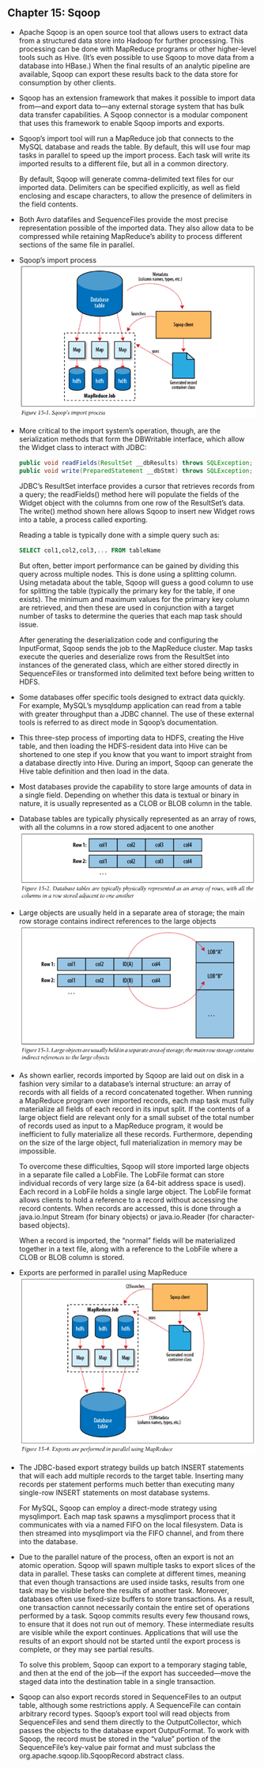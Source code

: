 ## Chapter 15: Sqoop

- Apache Sqoop is an open source tool that allows users to extract data from a structured data store into Hadoop for further processing. This processing can be done with MapReduce programs or other higher-level tools such as Hive. (It’s even possible to use Sqoop to move data from a database into HBase.) When the final results of an analytic pipeline are available, Sqoop can export these results back to the data store for consumption by other clients.

- Sqoop has an extension framework that makes it possible to import data from—and export data to—any external storage system that has bulk data transfer capabilities. A Sqoop connector is a modular component that uses this framework to enable Sqoop imports and exports.

- Sqoop’s import tool will run a MapReduce job that connects to the MySQL database and reads the table. By default, this will use four map tasks in parallel to speed up the import process. Each task will write its imported results to a different file, but all in a common directory.

	By default, Sqoop will generate comma-delimited text files for our imported data. Delimiters can be specified explicitly, as well as field enclosing and escape characters, to allow the presence of delimiters in the field contents.

- Both Avro datafiles and SequenceFiles provide the most precise representation possible of the imported data. They also allow data to be compressed while retaining MapReduce’s ability to process different sections of the same file in parallel.

- Sqoop’s import process  
![alt text](img/fig_15_1_Sqoop_s_import_process.PNG)  

- More critical to the import system’s operation, though, are the serialization methods that form the DBWritable interface, which allow the Widget class to interact with JDBC:
  ```java
  public void readFields(ResultSet __dbResults) throws SQLException;
  public void write(PreparedStatement __dbStmt) throws SQLException;
  ```

	JDBC’s ResultSet interface provides a cursor that retrieves records from a query; the readFields() method here will populate the fields of the Widget object with the columns from one row of the ResultSet’s data. The write() method shown here allows Sqoop to insert new Widget rows into a table, a process called exporting.

	Reading a table is typically done with a simple query such as:
  ```sql
  SELECT col1,col2,col3,... FROM tableName
  ```

	But often, better import performance can be gained by dividing this query across multiple nodes. This is done using a splitting column. Using metadata about the table, Sqoop will guess a good column to use for splitting the table (typically the primary key for the table, if one exists). The minimum and maximum values for the primary key column are retrieved, and then these are used in conjunction with a target number of tasks to determine the queries that each map task should issue.

	After generating the deserialization code and configuring the InputFormat, Sqoop sends the job to the MapReduce cluster. Map tasks execute the queries and deserialize rows from the ResultSet into instances of the generated class, which are either stored directly in SequenceFiles or transformed into delimited text before being written to HDFS.

- Some databases offer specific tools designed to extract data quickly. For example, MySQL’s mysqldump application can read from a table with greater throughput than a JDBC channel. The use of these external tools is referred to as direct mode in Sqoop’s documentation.

- This three-step process of importing data to HDFS, creating the Hive table, and then loading the HDFS-resident data into Hive can be shortened to one step if you know that you want to import straight from a database directly into Hive. During an import, Sqoop can generate the Hive table definition and then load in the data.

- Most databases provide the capability to store large amounts of data in a single field. Depending on whether this data is textual or binary in nature, it is usually represented as a CLOB or BLOB column in the table.

- Database tables are typically physically represented as an array of rows, with all the columns in a row stored adjacent to one another  
![alt text](img/fig_15_2_Database_tables_are_typically_physically_represented_as_an_array_of_rows_with_all_the_columns_in_a_row_stored_adjacent_to_one_another.PNG)  

- Large objects are usually held in a separate area of storage; the main row storage contains indirect references to the large objects  
![alt text](img/fig_15_3_Large_objects_are_usually_held_in_a_separate_area_of_storage_the_main_row_storage_contains_indirect_references_to_the_large_objects.PNG)  

- As shown earlier, records imported by Sqoop are laid out on disk in a fashion very similar to a database’s internal structure: an array of records with all fields of a record concatenated together. When running a MapReduce program over imported records, each map task must fully materialize all fields of each record in its input split. If the contents of a large object field are relevant only for a small subset of the total number of records used as input to a MapReduce program, it would be inefficient to fully materialize all these records. Furthermore, depending on the size of the large object, full materialization in memory may be impossible.

	To overcome these difficulties, Sqoop will store imported large objects in a separate file called a LobFile. The LobFile format can store individual records of very large size (a 64-bit address space is used). Each record in a LobFile holds a single large object. The LobFile format allows clients to hold a reference to a record without accessing the record contents. When records are accessed, this is done through a java.io.Input Stream (for binary objects) or java.io.Reader (for character-based objects).

	When a record is imported, the “normal” fields will be materialized together in a text file, along with a reference to the LobFile where a CLOB or BLOB column is stored.

- Exports are performed in parallel using MapReduce  
![alt text](img/fig_15_4_Exports_are_performed_in_parallel_using_MapReduce.PNG)  

- The JDBC-based export strategy builds up batch INSERT statements that will each add multiple records to the target table. Inserting many records per statement performs much better than executing many single-row INSERT statements on most database systems.

	For MySQL, Sqoop can employ a direct-mode strategy using mysqlimport. Each map task spawns a mysqlimport process that it communicates with via a named FIFO on the local filesystem. Data is then streamed into mysqlimport via the FIFO channel, and from there into the database.

- Due to the parallel nature of the process, often an export is not an atomic operation. Sqoop will spawn multiple tasks to export slices of the data in parallel. These tasks can complete at different times, meaning that even though transactions are used inside tasks, results from one task may be visible before the results of another task. Moreover, databases often use fixed-size buffers to store transactions. As a result, one transaction cannot necessarily contain the entire set of operations performed by a task. Sqoop commits results every few thousand rows, to ensure that it does not run out of memory. These intermediate results are visible while the export continues. Applications that will use the results of an export should not be started until the export process is complete, or they may see partial results.

	To solve this problem, Sqoop can export to a temporary staging table, and then at the end of the job—if the export has succeeded—move the staged data into the destination table in a single transaction.

- Sqoop can also export records stored in SequenceFiles to an output table, although some restrictions apply. A SequenceFile can contain arbitrary record types. Sqoop’s export tool will read objects from SequenceFiles and send them directly to the OutputCollector, which passes the objects to the database export OutputFormat. To work with Sqoop, the record must be stored in the “value” portion of the SequenceFile’s key-value pair format and must subclass the org.apache.sqoop.lib.SqoopRecord abstract class.